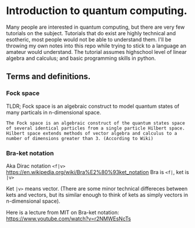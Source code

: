 # Introduction to quantum computing.

Many people are interested in quantum computing, but there are very few tutorials on the subject.
Tutorials that do exist are highly technical and esotheric, most people would not be able to understand them.
I'll be throwing my own notes into this repo while trying to stick to a language an amateur would understand.
The tutorial assumes highschool level of linear algebra and calculus; and basic programming skills in python.

## Terms and definitions.

### Fock space

TLDR; Fock space is an algebraic construct to model quantum states of many particals in n-dimensional space.
```
The Fock space is an algebraic construct of the quantum states space of several identical particles from a single particle Hilbert space. 
Hilbert space extends methods of vector algebra and calculus to a number of dimensions greater than 3. (According to Wiki)
```
### Bra-ket notation
Aka Dirac notation ```<f|v>```
https://en.wikipedia.org/wiki/Bra%E2%80%93ket_notation
Bra is ```<f|```, ket is ```|v>```

Ket ```|v>``` means vector. 
(There are some minor technical differeces between kets and vectors, but its similar enough to think of kets as simply vectors in n-dimensional space).

Here is a lecture from MIT on Bra-ket notation:
https://www.youtube.com/watch?v=r2NMWEsNcTs
